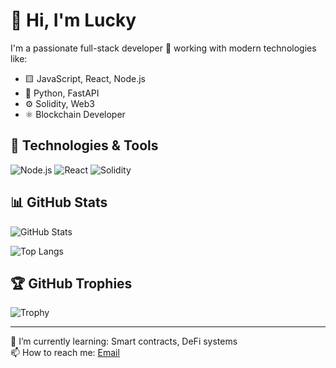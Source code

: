 # 👋 Hi, I'm Lucky

I'm a passionate full-stack developer 🚀 working with modern technologies like:

- 🟨 JavaScript, React, Node.js
- 🐍 Python, FastAPI
- ⚙️ Solidity, Web3
- ⚛️ Blockchain Developer

## 🔧 Technologies & Tools
![Node.js](https://img.shields.io/badge/-Node.js-339933?style=flat&logo=node.js&logoColor=white)
![React](https://img.shields.io/badge/-React-61DAFB?style=flat&logo=react&logoColor=black)
![Solidity](https://img.shields.io/badge/-Solidity-363636?style=flat&logo=solidity&logoColor=white)

## 📊 GitHub Stats
![GitHub Stats](https://github-readme-stats.vercel.app/api?username=luckydev1031&show_icons=true&theme=radical)

![Top Langs](https://github-readme-stats.vercel.app/api/top-langs/?username=luckydev1031&layout=compact)

## 🏆 GitHub Trophies
![Trophy](https://github-profile-trophy.vercel.app/?username=luckydev1031&theme=onedark)

---
🌱 I’m currently learning: Smart contracts, DeFi systems  
📫 How to reach me: [Email](olajsoft@gmail.com)
